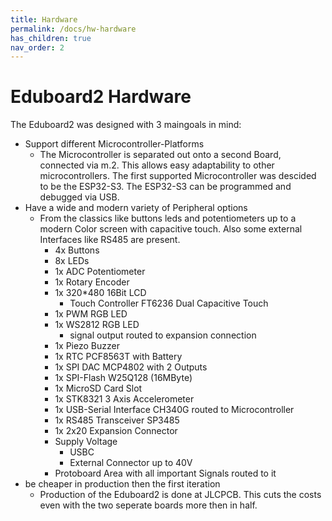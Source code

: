 ```yaml
---
title: Hardware
permalink: /docs/hw-hardware
has_children: true
nav_order: 2
---
```


# Eduboard2 Hardware

The Eduboard2 was designed with 3 maingoals in mind:
- Support different Microcontroller-Platforms
    - The Microcontroller is separated out onto a second Board, connected via m.2. This allows easy adaptability to other microcontrollers. The first supported Microcontroller was descided to be the ESP32-S3. The ESP32-S3 can be programmed and debugged via USB.
- Have a wide and modern variety of Peripheral options
    - From the classics like buttons leds and potentiometers up to a modern Color screen with capacitive touch. Also some external Interfaces like RS485 are present. 
        - 4x Buttons
        - 8x LEDs
        - 1x ADC Potentiometer
        - 1x Rotary Encoder
        - 1x 320*480 16Bit LCD
            - Touch Controller FT6236 Dual Capacitive Touch
        - 1x PWM RGB LED
        - 1x WS2812 RGB LED
            - signal output routed to expansion connection
        - 1x Piezo Buzzer
        - 1x RTC PCF8563T with Battery
        - 1x SPI DAC MCP4802 with 2 Outputs
        - 1x SPI-Flash W25Q128 (16MByte)
        - 1x MicroSD Card Slot
        - 1x STK8321 3 Axis Accelerometer
        - 1x USB-Serial Interface CH340G routed to Microcontroller
        - 1x RS485 Transceiver SP3485
        - 1x 2x20 Expansion Connector
        - Supply Voltage
            - USBC
            - External Connector up to 40V
        - Protoboard Area with all important Signals routed to it
- be cheaper in production then the first iteration
    - Production of the Eduboard2 is done at JLCPCB. This cuts the costs even with the two seperate boards more then in half.

